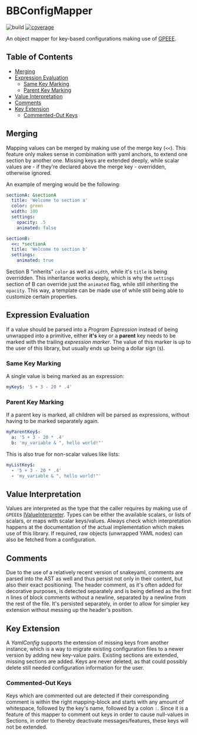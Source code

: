 <!-- This file is rendered by https://github.com/BlvckBytes/readme_helper -->

# BBConfigMapper

![build](https://github.com/BlvckBytes/BBConfigMapper/actions/workflows/build.yml/badge.svg)
[![coverage](https://codecov.io/gh/BlvckBytes/BBConfigMapper/branch/main/graph/badge.svg?token=SDSITT1P18)](https://codecov.io/gh/BlvckBytes/BBConfigMapper)

An object mapper for key-based configurations making use of [GPEEE](https://github.com/BlvckBytes/GPEEE).

## Table of Contents
- [Merging](#merging)
- [Expression Evaluation](#expression-evaluation)
  - [Same Key Marking](#same-key-marking)
  - [Parent Key Marking](#parent-key-marking)
- [Value Interpretation](#value-interpretation)
- [Comments](#comments)
- [Key Extension](#key-extension)
  - [Commented-Out Keys](#commented-out-keys)

## Merging

Mapping values can be merged by making use of the merge key (`<<`). This feature only makes sense in combination with
yaml anchors, to extend one section by another one. Missing keys are extended deeply, while scalar values are - if they're
declared above the merge key - overridden, otherwise ignored.

An example of merging would be the following:

```yaml
sectionA: &sectionA
  title: 'Welcome to section a'
  color: green
  width: 100
  settings:
    opacity: .5
    animated: false

sectionB:
  <<: *sectionA
  title: 'Welcome to section b'
  settings:
    animated: true
```

Section B "inherits" `color` as well as `width`, while it's `title` is being overridden. This inheritance works deeply, which
is why the `settings` section of B can override just the `animated` flag, while still inheriting the `opacity`. This way, a
template can be made use of while still being able to customize certain properties.

## Expression Evaluation

If a value should be parsed into a *Program Expression* instead of being unwrapped into a primitive, either **it's** key or a
**parent** key needs to be marked with the trailing *expression marker*. The value of this marker is up to the user of this library,
but usually ends up being a dollar sign (`$`).

### Same Key Marking

A single value is being marked as an expression:

```yaml
myKey$: '5 + 3 - 20 * .4'
```

### Parent Key Marking

If a parent key is marked, all children will be parsed as expressions, without having to be marked separately again.

```yaml
myParentKey$:
  a: '5 + 3 - 20 * .4'
  b: 'my_variable & ", hello world!"'
```

This is also true for non-scalar values like lists:

```yaml
myListKey$:
  - '5 + 3 - 20 * .4'
  - 'my_variable & ", hello world!"'
```

## Value Interpretation

Values are interpreted as the type that the caller requires by making use of `GPEEE`s [IValueInterpreter](https://github.com/BlvckBytes/GPEEE/blob/main/src/main/java/me/blvckbytes/gpeee/interpreter/IValueInterpreter.java). Types
can be either the available scalars, or lists of scalars, or maps with scalar keys/values. Always check which interpretation happens at the documentation
of the actual implementation which makes use of this library. If required, raw objects (unwrapped YAML nodes) can also be fetched from a configuration.

## Comments

Due to the use of a relatively recent version of snakeyaml, comments are parsed into the AST as well and thus persist
not only in their content, but also their exact positioning. The header comment, as it's often added for decorative purposes,
is detected separately and is being defined as the first n lines of block comments without a newline, separated by a newline
from the rest of the file. It's persisted separately, in order to allow for simpler key extension without messing up the header's
position.

## Key Extension

A *YamlConfig* supports the extension of missing keys from another instance, which is a way to migrate existing configuration files
to a newer version by adding new key-value pairs. Existing sections are extended, missing sections are added. Keys are never deleted,
as that could possibly delete still needed configuration information for the user.

### Commented-Out Keys

Keys which are commented out are detected if their corresponding comment is within the right mapping-block and starts with
any amount of whitespace, followed by the key's name, followed by a colon `:`. Since it is a feature of this mapper to comment
out keys in order to cause null-values in Sections, in order to thereby deactivate messages/features, these keys will not be extended.
